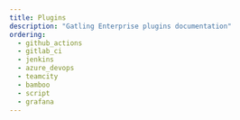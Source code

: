 ```yaml
---
title: Plugins
description: "Gatling Enterprise plugins documentation"
ordering:
  - github_actions
  - gitlab_ci
  - jenkins
  - azure_devops
  - teamcity
  - bamboo
  - script
  - grafana
---
```

